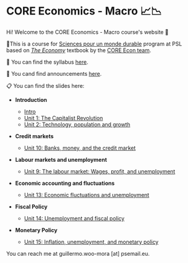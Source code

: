 # CORE Economics - Macro :chart_with_upwards_trend::chart_with_downwards_trend:

Hi! Welcome to the CORE Economics - Macro course's website :wave:

:closed_book:This is a course for [Sciences pour un monde durable](https://psl.eu/formation/sciences-monde-durable) program at PSL based on [*The Economy*](https://www.core-econ.org/the-economy/) textbook by the [CORE Econ team](https://www.core-econ.org/).

:paperclip: You can find the syllabus [here](https://www.dropbox.com/s/oc33ix6g188kwft/Woo-Mora.%20Syllabus%20CORE%20Econ%20Macro%20PSL.pdf?dl=0).

:loudspeaker: You cand find announcements [here](https://github.com/woomora/CORE-econ-macro/blob/master/announcements.md).

:clipboard: You can find the slides here:

- **Introduction**

  - [Intro](https://woomora.github.io/CORE-econ-macro/Intro/core-intro.html#1)
  - [Unit 1: The Capitalist Revolution](https://woomora.github.io/CORE-econ-micro/Unit-1/core-unit1.html#1)
  - [Unit 2: Technology, population and growth](https://woomora.github.io/CORE-econ-micro/Unit-2/core-unit2.html#1)

- **Credit markets**

  - [Unit 10: Banks, money, and the credit market](https://woomora.github.io/CORE-econ-macro/Unit-10/core-unit10.html#1)

<!---   - [Unit 1: Intro and the Capitalist Revolution](https://woomora.github.io/CORE-econ-macro/Unit-1/core-unit1.html#1)  --->

<!---   - [Unit 2: Technological change, Population, and Growth](https://woomora.github.io/CORE-econ-macro/Unit-2/core-unit2.html#1) ([pdf](https://github.com/woomora/CORE-econ-macro/blob/master/Unit-2/core-unit2.pdf)) --->

- **Labour markets and unemployment**

  - [Unit 9: The labour market: Wages, profit, and unemployment](https://woomora.github.io/CORE-econ-macro/Unit-9/core-unit9.html#1)
  
- **Economic accounting and fluctuations**

  - [Unit 13: Economic fluctuations and unemployment](https://woomora.github.io/CORE-econ-macro/Unit-13/core-unit13.html#1)
 
- **Fiscal Policy**

  - [Unit 14: Unemployment and fiscal policy](https://woomora.github.io/CORE-econ-macro/Unit-14/core-unit14.html#1)

- **Monetary Policy**

  - [Unit 15: Inflation, unemployment, and monetary policy](https://woomora.github.io/CORE-econ-macro/Unit-15/core-unit15.html#1)


You can reach me at guillermo.woo-mora [at] psemail.eu.
